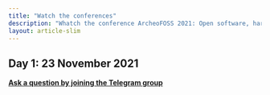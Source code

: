 ```yaml
---
title: "Watch the conferences"
description: "Whatch the conference ArcheoFOSS 2021: Open software, hardware, processes, data and formats in archaeological research"
layout: article-slim
---
```


## Day 1: 23 November 2021

**[Ask a question by joining the Telegram group](https://t.me/ArcheoFOSS_2021)**


